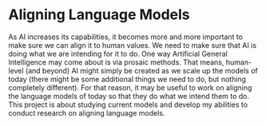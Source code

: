 # Aligning Language Models

As AI increases its capabilities, it becomes more and more important to make sure we can align it to human values. We need to make sure that AI is doing what we are intending for it to do. One way Artificial General Intelligence may come about is via prosaic methods. That means, human-level (and beyond) AI might simply be created as we scale up the models of today (there might be some additional things we need to do, but nothing completely different). For that reason, it may be useful to work on aligning the language models of today so that they do what we intend them to do. This project is about studying current models and develop my abilities to conduct research on aligning language models.
